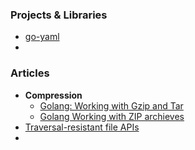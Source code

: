### Projects & Libraries
- [go-yaml](https://github.com/goccy/go-yaml)
- 
### Articles
- **Compression**
	- [Golang: Working with Gzip and Tar](https://blog.ralch.com/articles/golang-working-with-tar-and-gzip/)
	- [Golang Working with ZIP archieves](https://blog.ralch.com/articles/golang-working-with-zip/)
- [Traversal-resistant file APIs](https://go.dev/blog/osroot)
- 